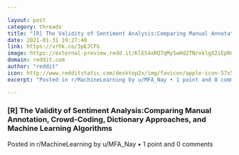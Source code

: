 ```yaml
---

layout: post
category: threads
title: "[R] The Validity of Sentiment Analysis:Comparing Manual Annotation, Crowd-Coding, Dictionary Approaches, and Machine Learning Algorithms"
date: 2021-01-31 19:27:40
link: https://vrhk.co/3pEJCFG
image: https://external-preview.redd.it/KlES4xRQ7qMySwHd2TNrxklgX2iEpRnH5dhP8aCtu40.jpg?width=110&height=57.5916230366&auto=webp&crop=110:57.5916230366,smart&s=5ca12cb147f234fdcf1a754a8447f36cb84ab4a2
domain: reddit.com
author: "reddit"
icon: http://www.redditstatic.com/desktop2x/img/favicon/apple-icon-57x57.png
excerpt: "Posted in r/MachineLearning by u/MFA_Nay • 1 point and 0 comments"

---
```


### [R] The Validity of Sentiment Analysis:Comparing Manual Annotation, Crowd-Coding, Dictionary Approaches, and Machine Learning Algorithms

Posted in r/MachineLearning by u/MFA_Nay • 1 point and 0 comments